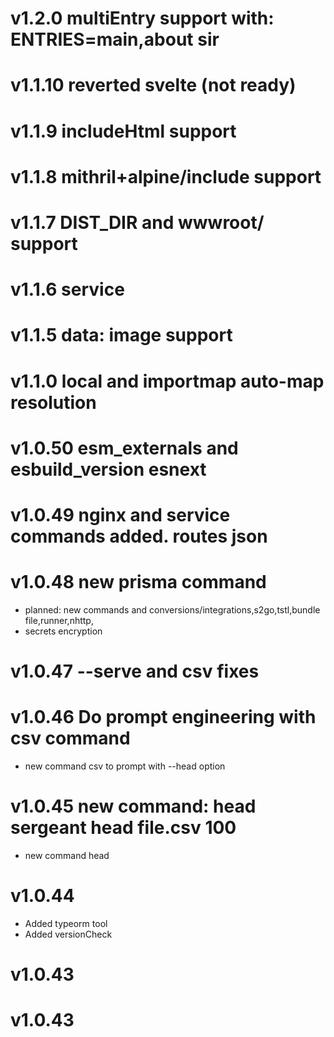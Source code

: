 # v1.2.0 multiEntry support with: ENTRIES=main,about sir
# v1.1.10 reverted svelte (not ready)
# v1.1.9 includeHtml support
# v1.1.8 mithril+alpine/include support
# v1.1.7 DIST_DIR and wwwroot/ support
# v1.1.6 service
# v1.1.5 data: image support

# v1.1.0 local and importmap auto-map resolution

# v1.0.50 esm_externals and esbuild_version esnext

# v1.0.49 nginx and service commands added. routes json

# v1.0.48 new prisma command
 - planned: new commands and conversions/integrations,s2go,tstl,bundle file,runner,nhttp,
 - secrets encryption

# v1.0.47 --serve and csv fixes

# v1.0.46 Do prompt engineering with csv command
* new command csv to prompt with --head option

# v1.0.45 new command: head   sergeant head file.csv 100
* new command head

# v1.0.44
* Added typeorm tool
* Added versionCheck

# v1.0.43

# v1.0.43

